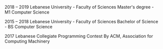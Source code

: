 2018 – 2019
Lebanese University - Faculty of Sciences
Master's degree - M1 Computer Science

2015 – 2018
Lebanese University - Faculty of Sciences
Bachelor of Science - BS Computer Science

2017
Lebanese Collegiate Programming Contest
By ACM, Association for Computing Machinery
